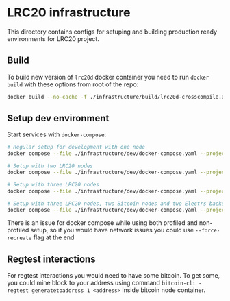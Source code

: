# LRC20 infrastructure

This directory contains configs for setuping and building production ready
environments for LRC20 project.

## Build

To build new version of `lrc20d` docker container you need to run `docker build`
with these options from root of the repo:

```sh
docker build --no-cache -f ./infrastructure/build/lrc20d-crosscompile.Dockerfile -t lightspark/lrc20d:local-build .
```

## Setup dev environment

Start services with `docker-compose`:

```sh
# Regular setup for development with one node
docker compose --file ./infrastructure/dev/docker-compose.yaml --project-directory . up

# Setup with two LRC20 nodes
docker compose --file ./infrastructure/dev/docker-compose.yaml --project-directory . --profile two_nodes_setup up

# Setup with three LRC20 nodes
docker compose --file ./infrastructure/dev/docker-compose.yaml --project-directory . --profile three_nodes_setup up

# Setup with three LRC20 nodes, two Bitcoin nodes and two Electrs backends
docker compose --file ./infrastructure/dev/docker-compose.yaml --project-directory . --profile end_to_end up
```

There is an issue for docker compose while using both profiled and non-profiled setup, so if you would have network issues you could use `--force-recreate` flag at the end

## Regtest interactions

For regtest interactions you would need to have some bitcoin. To get some, you could mine block to your address using command 
`bitcoin-cli -regtest generatetoaddress 1 <address>` inside bitcoin node container.
